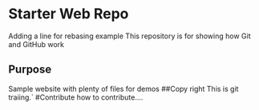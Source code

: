# Starter Web Repo
Adding a line for rebasing example
This repository is for showing how Git and GitHub work

## Purpose

Sample website with plenty of files for demos
##Copy right
This is git traiing.`
#Contribute
how to contribute....
